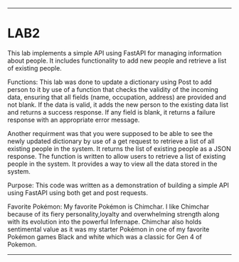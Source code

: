
---

# LAB2

This lab implements a simple API using FastAPI for managing information about people. It includes functionality to add new people and retrieve a list of existing people.

 Functions:
This lab was done to update a dictionary using Post to add person to it by use of a function that
 checks the validity of the incoming data, ensuring that all fields (name, occupation, address) are provided and not blank. If the data is valid, it adds the new person to the existing data list and returns a success response. If any field is blank, it returns a failure response with an appropriate error message.

Another requirment was that you were supposed to be able to see the newly updated dictionary by use of a get request to retrieve a list of all existing people in the system. It returns the list of existing people as a JSON response. The function is written to allow users to retrieve a list of existing people in the system. It provides a way to view all the data stored in the system.

Purpose:
This code was written as a demonstration of building a simple API using FastAPI using both get and post requests.

Favorite Pokémon:
My favorite Pokémon is Chimchar. I like Chimchar because of its fiery personality,loyalty and overwhelming strength along with its evolution into the powerful Infernape. Chimchar also holds sentimental value as it was my starter Pokémon in one of my favorite Pokémon games Black and white which was a classic for Gen 4 of Pokemon. 

---

